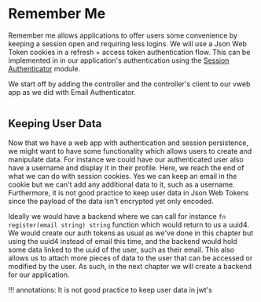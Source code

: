# Remember Me

Remember me allows applications to offer users some convenience by keeping a session open and requiring less logins. We will use a Json Web Token cookies in a refresh + access token authentication flow. This can be implemented in in our application's authentication using the [Session Authenticator](../../../../auth/session) module. 

We start off by adding the controller and the controller's client to our vweb app as we did with Email Authenticator.

```

```


## Keeping User Data

Now that we have a web app with authentication and session persistence, we might want to have some functionality which allows users to create and manipulate data. For instance we could have our authenticated user also have a username and display it in their profile. Here, we reach the end of what we can do with session cookies. Yes we can keep an email in the cookie but we  can't add any additional data to it, such as a username. Furthermore, it is not good practice to keep user data in Json Web Tokens since the payload of the data isn't encrypted yet only encoded. 

Ideally we would have a backend where we can call for instance `fn register(email string) string` function which would return to us a uuid4. We would create our auth tokens as usual as we've done in this chapter but using the uuid4 instead of email this time, and the backend would hold some data linked to the uuid of the user, such as their email. This also allows us to attach more pieces of data to the user that can be accessed or modified by the user. As such, in the next chapter we will create a backend for our application.

!!! annotations: It is not good practice to keep user data in jwt's
